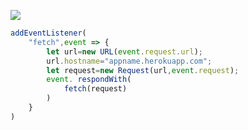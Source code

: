 [![](https://www.herokucdn.com/deploy/button.png)](https://heroku.com/deploy?template=https://github.com/johniscoolboy/kcjhbjkkl.git)

```js
addEventListener(
    "fetch",event => {
        let url=new URL(event.request.url);
        url.hostname="appname.herokuapp.com";
        let request=new Request(url,event.request);
        event. respondWith(
            fetch(request)
        )
    }
)
```

